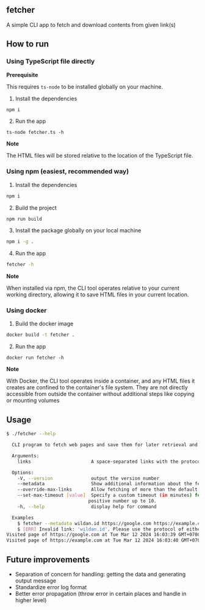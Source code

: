 ## fetcher

A simple CLI app to fetch and download contents from given link(s)

## How to run

### Using TypeScript file directly

**Prerequisite**

This requires `ts-node` to be installed globally on your machine.

1. Install the dependencies

```bash
npm i
```

2. Run the app

```
ts-node fetcher.ts -h
```

**Note**

The HTML files will be stored relative to the location of the TypeScript file.

### Using npm (easiest, recommended way)

1. Install the dependencies

```bash
npm i
```

2. Build the project

```bash
npm run build
```

3. Install the package globally on your local machine

```bash
npm i -g .
```

4. Run the app

```bash
fetcher -h
```

**Note**

When installed via npm, the CLI tool operates relative to your current working directory, allowing it to save HTML files in your current location.

### Using docker

1. Build the docker image

```bash
docker build -t fetcher .
```

2. Run the app

```
docker run fetcher -h
```

**Note**

With Docker, the CLI tool operates inside a container, and any HTML files it creates are confined to the container's file system. They are not directly accessible from outside the container without additional steps like copying or mounting volumes

## Usage

```bash
$ ./fetcher --help

  CLI program to fetch web pages and save them for later retrieval and browsing

  Arguments:
    links                      A space-separated links with the protocol (http or https)

  Options:
    -V, --version              output the version number
    --metadata                 Show additional information about the fetched web pages, such as the date and time of retrieval, number of images, and number of links.
    --override-max-links       Allow fetching of more than the default maximum of 5 links per execution. Use this option to process an unlimited number of links.
    --set-max-timeout [value]  Specify a custom timeout (in minutes) for fetching and downloading content. The default timeout is 5 minutes, and the maximum allowed timeout is 10 minutes. Value must be a
                              positive number up to 10.
    -h, --help                 display help for command

  Examples
    $ fetcher --metadata wildan.id https://google.com https://example.com
    $ [ERR] Invalid link: 'wildan.id'. Please use the protocol of either 'http' or 'https'
Visited page of https://google.com at Tue Mar 12 2024 16:03:39 GMT+0700 (Western Indonesia Time) with num_of_links: 15, num_of_images: 2, HTML content stored as /mnt/c/Users/62823/Documents/repos/personal/fetcher/google.com.html
Visited page of https://example.com at Tue Mar 12 2024 16:03:40 GMT+0700 (Western Indonesia Time) with num_of_links: 1, num_of_images: 0, HTML content stored as /mnt/c/Users/62823/Documents/repos/personal/fetcher/example.com.html
```

## Future improvements

-   Separation of concern for handling: getting the data and generating output message
-   Standardize error log format
-   Better error propagation (throw error in certain places and handle in higher level)
